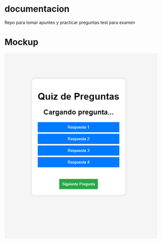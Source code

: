 # documentacion
Repo para tomar apuntes y practicar preguntas test para examen


# Mockup

![alt text](image.png)